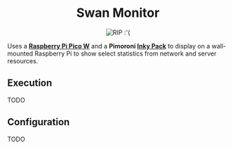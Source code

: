 <h1 align="center">Swan Monitor</h1>
<p align="center">
  <img src="https://i.imgflip.com/1neqb1.jpg" alt="RIP :'(" />
</p>

Uses a **[Raspberry Pi Pico W](https://www.raspberrypi.com/products/raspberry-pi-pico/)** and a **Pimoroni [Inky Pack](https://shop.pimoroni.com/products/pico-inky-pack?variant=40044626051155)** to display on a wall-mounted Raspberry Pi to show select statistics from network and server resources.

## Execution 

TODO

## Configuration

TODO
